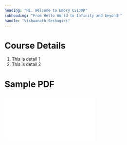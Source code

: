 ```yaml
---
heading: "Hi, Welcome to Emory CS130R"
subheading: "From Hello World to Infinity and beyond!"
handle: "Vishwanath-Seshagiri"
---
```


# Course Details
1. This is detail 1
2. This is detail 2

# Sample PDF
![PDF](/static/sample.pdf)